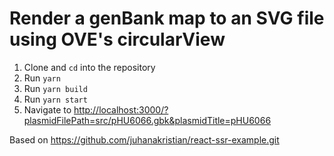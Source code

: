 # Render a genBank map to an SVG file using OVE's circularView

1. Clone and `cd` into the repository
2. Run `yarn`
3. Run `yarn build`
4. Run `yarn start` 
5. Navigate to <http://localhost:3000/?plasmidFilePath=src/pHU6066.gbk&plasmidTitle=pHU6066>

Based on <https://github.com/juhanakristian/react-ssr-example.git>